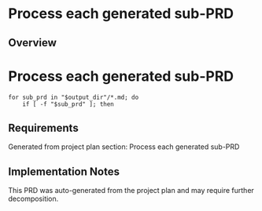 # Process each generated sub-PRD

## Overview

# Process each generated sub-PRD
    for sub_prd in "$output_dir"/*.md; do
        if [ -f "$sub_prd" ]; then

## Requirements

Generated from project plan section: Process each generated sub-PRD

## Implementation Notes

This PRD was auto-generated from the project plan and may require further decomposition.


